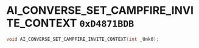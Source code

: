 # AI_CONVERSE_SET_CAMPFIRE_INVITE_CONTEXT `0xD4871BDB`

```cpp
void AI_CONVERSE_SET_CAMPFIRE_INVITE_CONTEXT(int _Unk0);
```